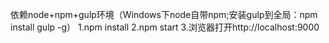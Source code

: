依赖node+npm+gulp环境（Windows下node自带npm;安装gulp到全局：npm install gulp -g）
1.npm install
2.npm start
3.浏览器打开http://localhost:9000